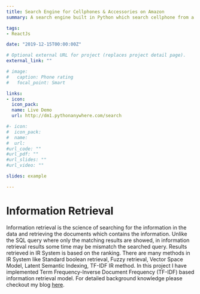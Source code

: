 ```yaml
---
title: Search Engine for Cellphones & Accessories on Amazon
summary: A search engine built in Python which search cellphone from a dataset of 30,000+ items in dataset.

tags:
- ReactJs

date: "2019-12-15T00:00:00Z"

# Optional external URL for project (replaces project detail page).
external_link: ""

# image:
#   caption: Phone rating
#   focal_point: Smart

links:
- icon: 
  icon_pack: 
  name: Live Demo
  url: http://dm1.pythonanywhere.com/search

#- icon: 
#  icon_pack: 
#  name: 
#  url: 
#url_code: ""
#url_pdf: ""
#url_slides: ""
#url_video: ""

slides: example

---
```

# Information Retrieval
Information retrieval is the science of searching for the information in the data and retrieving the documents which contains the information. Unlike the SQL query where only the matching results are showed, in information retrieval results some time may be mismatch the searched query. Results retrieved in IR System is based on the ranking. There are many methods in IR System like Standard boolean retrieval, Fuzzy retrieval, Vector Space Model, Latent Semantic Indexing, TF-IDF IR method. In this project I have implemented Term Frequency-Inverse Document Frequency (TF-IDF) based information retrieval model.
For detailed background knowledge please checkout my blog [here](https://ankitrathore11.wordpress.com/search-engine/).

